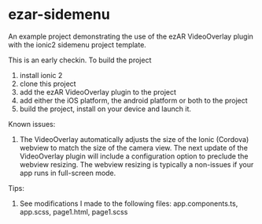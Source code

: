 # ezar-sidemenu
<work in progress>
An example project demonstrating the use of the ezAR VideoOverlay plugin with the
ionic2 sidemenu project template. 

This is an early checkin. To build the project
1. install ionic 2
2. clone this project
3. add the ezAR VideoOverlay plugin to the project
4. add either the iOS platform, the android platform or both to the project
5. build the project, install on your device and launch it.

Known issues:
1) The VideoOverlay automatically adjusts the size of the Ionic (Cordova) webview to 
match the size of the camera view. The next update of the VideoOverlay plugin will include
a configuration option to preclude the webview resizing. The webview resizing is typically a non-issues
if your app runs in full-screen mode. 

Tips:
1. See modifications I made to the following files: app.components.ts, app.scss, page1.html, page1.scss